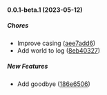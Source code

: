 #### 0.0.1-beta.1 (2023-05-12)

##### Chores

*  Improve casing ([aee7add6](https://github.com/remoteoss/test-pkg-npm/commit/aee7add6125fc3e615164a3daca6505bb60c594c))
*  Add world to log ([8eb40327](https://github.com/remoteoss/test-pkg-npm/commit/8eb403271352efd3e4670379075614adfea4d63a))

##### New Features

*  Add goodbye ([186e6506](https://github.com/remoteoss/test-pkg-npm/commit/186e6506e5320272563a96b492a82101b508c0fb))

